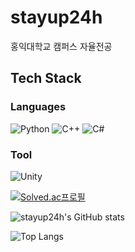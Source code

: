 # stayup24h

홍익대학교 캠퍼스 자율전공

## Tech Stack
### Languages
![Python](https://img.shields.io/badge/Python-3776AB?&logo=Python&logoColor=white)
![C++](https://img.shields.io/badge/c++-%2300599C.svg?style=flat&logo=c%2B%2B&logoColor=white)
![C#](https://img.shields.io/badge/c%23-%23239120.svg?style=flat&logo=csharp&logoColor=white)

### Tool
![Unity](https://img.shields.io/badge/Unity-000000?style=flat&logo=unity&logoColor=white)



[![Solved.ac프로필](http://mazassumnida.wtf/api/generate_badge?boj=stayup24h)](https://solved.ac/stayup24h)

![stayup24h's GitHub stats](https://github-readme-stats.vercel.app/api?username=stayup24h&show_icons=true&theme=radical)

![Top Langs](https://github-readme-stats.vercel.app/api/top-langs/?username=stayup24h)